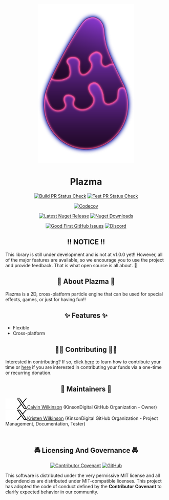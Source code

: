 <div align="center">

![logo](./Images/plazma-logo.svg)

</div>

<h1 style="border:0;font-weight:bold" align="center">Plazma</h1>

<div align="center">

[![Build PR Status Check](https://img.shields.io/github/actions/workflow/status/KinsonDigital/Plazma/build-status-check.yml?label=%E2%9A%99%EF%B8%8FBuild)](https://github.com/KinsonDigital/Plazma/actions/workflows/build-status-check.yml)
[![Test PR Status Check](https://img.shields.io/github/actions/workflow/status/KinsonDigital/Plazma/unit-test-status-check.yml?label=%F0%9F%A7%AATests)](https://github.com/KinsonDigital/Plazma/actions/workflows/unit-test-status-check.yml)

[![Codecov](https://img.shields.io/codecov/c/github/KinsonDigital/Plazma?color=2F8840&label=Code%20Coverage&logo=codecov)](https://app.codecov.io/gh/KinsonDigital/Plazma/tree/release%2Fv1.0.0)

[![Latest Nuget Release](https://img.shields.io/nuget/vpre/KinsonDigital.Plazma?label=Latest%20Release&logo=nuget)](https://www.nuget.org/packages/KinsonDigital.Plazma)
[![Nuget Downloads](https://img.shields.io/nuget/dt/KinsonDigital.Plazma?color=0094FF&label=nuget%20downloads&logo=nuget)](https://www.nuget.org/stats/packages/KinsonDigital.Plazma?groupby=Version)

[![Good First GitHub Issues](https://img.shields.io/github/issues/kinsondigital/Plazma/good%20first%20issue?color=7057ff&label=Good%20First%20Issues)](https://github.com/KinsonDigital/Plazma/issues?q=is%3Aissue+is%3Aopen+label%3A%22good+first+issue%22)
[![Discord](https://img.shields.io/discord/481597721199902720?color=%23575CCB&label=chat%20on%20discord&logo=discord&logoColor=white)](https://discord.gg/qewu6fNgv7)
</div>

<h2 style="font-weight:bold;border:0" align="center" >!! NOTICE !!</h2>

This library is still under development and is not at v1.0.0 yet!!  However, all of the major features are available, so we encourage you to use the project and provide feedback.  That is what open source is all about. 🥳

<h2 style="font-weight:bold;border:0" align="center">📖 About Plazma 📖</h2>

Plazma is a 2D, cross-platform particle engine that can be used for special effects, games, or just for having fun!!

<h2 style="font-weight:bold;border:0" align="center">✨ Features ✨</h2>

- Flexible
- Cross-platform

<h2 style="font-weight:bold;" align="center">🙏🏼 Contributing 🙏🏼</h2>

Interested in contributing? If so, click [here](https://github.com/KinsonDigital/.github/blob/main/docs/CONTRIBUTING.md) to learn how to contribute your time or [here](https://github.com/sponsors/KinsonDigital) if you are interested in contributing your funds via a one-time or recurring donation.


<h2 style="font-weight:bold;" align="center">🔧 Maintainers 🔧</h2>


![x-logo](https://raw.githubusercontent.com/KinsonDigital/.github/main/Images/x-logo-16x16-dark-mode.svg#gh-dark-mode-only)
![x-logo](https://raw.githubusercontent.com/KinsonDigital/.github/main/Images/x-logo-16x16-light-mode.svg#gh-light-mode-only)[Calvin Wilkinson](https://twitter.com/KDCoder) (KinsonDigital GitHub Organization - Owner)  
![x-logo](https://raw.githubusercontent.com/KinsonDigital/.github/main/Images/x-logo-16x16-dark-mode.svg#gh-dark-mode-only)
![x-logo](https://raw.githubusercontent.com/KinsonDigital/.github/main/Images/x-logo-16x16-light-mode.svg#gh-light-mode-only)[Kristen Wilkinson](https://twitter.com/kswilky) (KinsonDigital GitHub Organization - Project Management, Documentation, Tester)  

<br/>

<h2 style="font-weight:bold;" align="center">🚔 Licensing And Governance 🚔</h2>

<div align="center">

[![Contributor Covenant](https://img.shields.io/badge/Contributor%20Covenant-2.1-4baaaa.svg?style=flat)](https://github.com/KinsonDigital/.github/blob/main/docs/code_of_conduct.md)
[![GitHub](https://img.shields.io/github/license/kinsondigital/Plazma)](https://github.com/KinsonDigital/Plazma/blob/preview/LICENSE.md)
</div>


This software is distributed under the very permissive MIT license and all dependencies are distributed under MIT-compatible licenses.
This project has adopted the code of conduct defined by the **Contributor Covenant** to clarify expected behavior in our community.
